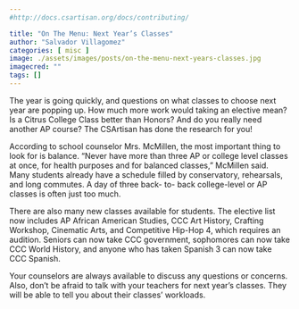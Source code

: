 ```yaml
---
#http://docs.csartisan.org/docs/contributing/

title: "On The Menu: Next Year’s Classes"
author: "Salvador Villagomez"
categories: [ misc ]
image: ./assets/images/posts/on-the-menu-next-years-classes.jpg
imagecred: ""
tags: []
---
```

The year is going quickly, and questions on what classes to choose next year are popping up. How much more work would taking an elective mean? Is a Citrus College Class better than Honors? And do you really need another AP course? The CSArtisan has done the research for you!

According to school counselor Mrs. McMillen, the most important thing to look for is balance. “Never have more than three AP or college level classes at once, for health purposes and for balanced classes,” McMillen said. Many students already have a schedule filled by conservatory, rehearsals, and long commutes. A day of three back- to- back college-level or AP classes is often just too much. 

There are also many new classes available for students. The elective list now includes AP African American Studies, CCC Art History, Crafting Workshop, Cinematic Arts, and Competitive Hip-Hop 4, which requires an audition. Seniors can now take CCC government, sophomores can now take CCC World History, and anyone who has taken Spanish 3 can now take CCC Spanish. 

Your counselors are always available to discuss any questions or concerns. Also, don’t be afraid to talk with your teachers for next year’s classes. They will be able to tell you about their classes’ workloads.